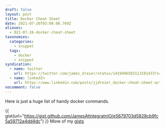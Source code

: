 ```yaml
---
draft: false
layout: post
title: Docker Cheat Sheet
date: 2021-07-26T03:08:08.769Z
aliases:
  - 021-07-26-docker-cheat-sheet
taxonomies:
  categories:
    - snippet
  tags:
    - docker
    - snippet
syndication:
  - name: twitter
    url: https://twitter.com/james_dreier/status/1419496583113191433?s=20
  - name: linkedIn
    url: https://www.linkedin.com/posts/jjdreier_docker-cheat-sheet-activity-6825263108236328960-eqCd
nocomment: false
---
```

Here is just a huge list of handy docker commands.
<!--more-->
{{ gist(url="https://gist.github.com/JamesAtIntegratnIO/e5679703d5828cb9fc5a59712a4dd4dc") }}
More of my [gists](https://gist.github.com/JamesAtIntegratnIO)